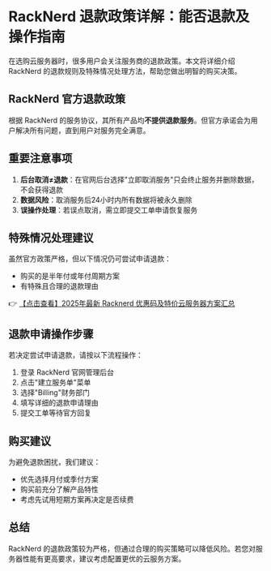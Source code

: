 # RackNerd 退款政策详解：能否退款及操作指南

在选购云服务器时，很多用户会关注服务商的退款政策。本文将详细介绍 RackNerd 的退款规则及特殊情况处理方法，帮助您做出明智的购买决策。

## RackNerd 官方退款政策

根据 RackNerd 的服务协议，其所有产品均**不提供退款服务**。但官方承诺会为用户解决所有问题，直到用户对服务完全满意。

## 重要注意事项

1. **后台取消≠退款**：在官网后台选择"立即取消服务"只会终止服务并删除数据，不会获得退款
2. **数据风险**：取消服务后24小时内所有数据将被永久删除
3. **误操作处理**：若误点取消，需立即提交工单申请恢复服务

## 特殊情况处理建议

虽然官方政策严格，但以下情况仍可尝试申请退款：

- 购买的是半年付或年付周期方案
- 有特殊且合理的退款理由

👉 [【点击查看】2025年最新 Racknerd 优惠码及特价云服务器方案汇总](https://bit.ly/Rack_Nerd)

## 退款申请操作步骤

若决定尝试申请退款，请按以下流程操作：

1. 登录 RackNerd 官网管理后台
2. 点击"建立服务单"菜单
3. 选择"Billing"财务部门
4. 填写详细的退款申请理由
5. 提交工单等待官方回复

## 购买建议

为避免退款困扰，我们建议：

- 优先选择月付或季付方案
- 购买前充分了解产品特性
- 考虑先试用短期方案再决定是否续费

## 总结

RackNerd 的退款政策较为严格，但通过合理的购买策略可以降低风险。若您对服务器性能有更高要求，建议考虑配置更优的云服务方案。